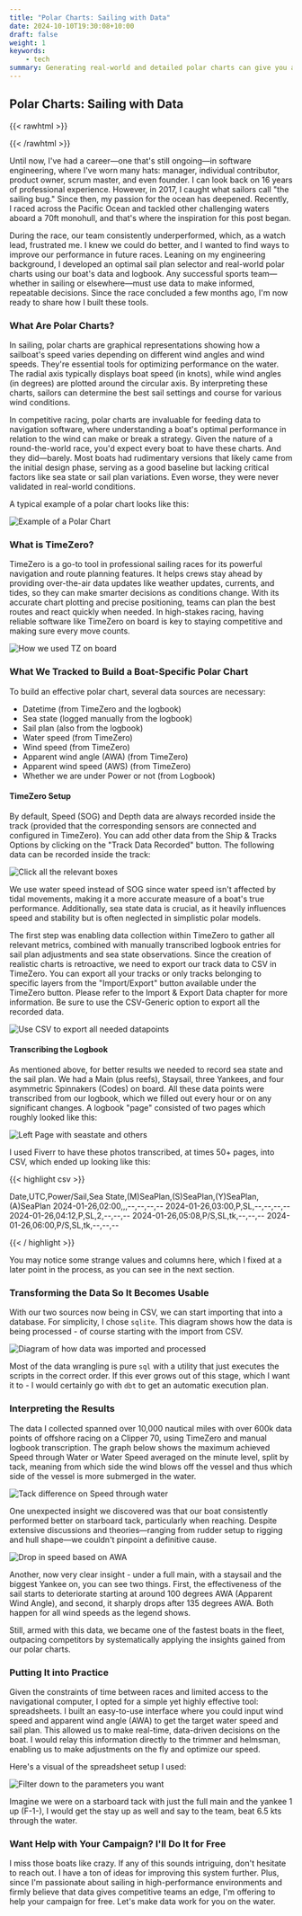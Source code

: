 ```yaml
---
title: "Polar Charts: Sailing with Data"
date: 2024-10-10T19:30:08+10:00
draft: false
weight: 1
keywords: 
    - tech
summary: Generating real-world and detailed polar charts can give you an edge in semi- and professional sailing.
---
```


## Polar Charts: Sailing with Data

{{< rawhtml >}}

{{< /rawhtml >}}

Until now, I've had a career—one that's still ongoing—in software engineering, where I've worn many hats: manager, individual contributor, product owner, scrum master, and even founder. I can look back on 16 years of professional experience. However, in 2017, I caught what sailors call "the sailing bug." Since then, my passion for the ocean has deepened. Recently, I raced across the Pacific Ocean and tackled other challenging waters aboard a 70ft monohull, and that's where the inspiration for this post began.

During the race, our team consistently underperformed, which, as a watch lead, frustrated me. I knew we could do better, and I wanted to find ways to improve our performance in future races. Leaning on my engineering background, I developed an optimal sail plan selector and real-world polar charts using our boat's data and logbook. Any successful sports team—whether in sailing or elsewhere—must use data to make informed, repeatable decisions. Since the race concluded a few months ago, I'm now ready to share how I built these tools.

### What Are Polar Charts?

In sailing, polar charts are graphical representations showing how a sailboat's speed varies depending on different wind angles and wind speeds. They're essential tools for optimizing performance on the water. The radial axis typically displays boat speed (in knots), while wind angles (in degrees) are plotted around the circular axis. By interpreting these charts, sailors can determine the best sail settings and course for various wind conditions.

In competitive racing, polar charts are invaluable for feeding data to navigation software, where understanding a boat's optimal performance in relation to the wind can make or break a strategy. Given the nature of a round-the-world race, you'd expect every boat to have these charts. And they did—barely. Most boats had rudimentary versions that likely came from the initial design phase, serving as a good baseline but lacking critical factors like sea state or sail plan variations. Even worse, they were never validated in real-world conditions.

A typical example of a polar chart looks like this:

![Example of a Polar Chart](images/polar_chart_example.png#center)

### What is TimeZero?

TimeZero is a go-to tool in professional sailing races for its powerful navigation and route planning features. It helps crews stay ahead by providing over-the-air data updates like weather updates, currents, and tides, so they can make smarter decisions as conditions change. With its accurate chart plotting and precise positioning, teams can plan the best routes and react quickly when needed. In high-stakes racing, having reliable software like TimeZero on board is key to staying competitive and making sure every move counts.

![How we used TZ on board](images/tz.jpg#center)

### What We Tracked to Build a Boat-Specific Polar Chart

To build an effective polar chart, several data sources are necessary:

- Datetime (from TimeZero and the logbook)
- Sea state (logged manually from the logbook)
- Sail plan (also from the logbook)
- Water speed (from TimeZero)
- Wind speed (from TimeZero)
- Apparent wind angle (AWA) (from TimeZero)
- Apparent wind speed (AWS) (from TimeZero)
- Whether we are under Power or not (from Logbook)

#### TimeZero Setup

By default, Speed (SOG) and Depth data are always recorded inside the track (provided that the corresponding sensors are connected and configured in TimeZero). You can add other data from the Ship & Tracks Options by clicking on the "Track Data Recorded" button. The following data can be recorded inside the track:

![Click all the relevant boxes](images/record_track_data.png#center)

We use water speed instead of SOG since water speed isn't affected by tidal movements, making it a more accurate measure of a boat's true performance. Additionally, sea state data is crucial, as it heavily influences speed and stability but is often neglected in simplistic polar models.

The first step was enabling data collection within TimeZero to gather all relevant metrics, combined with manually transcribed logbook entries for sail plan adjustments and sea state observations.
Since the creation of realistic charts is retroactive, we need to export our track data to CSV in TimeZero.
You can export all your tracks or only tracks belonging to specific layers from the "Import/Export" button available under the TimeZero button. Please refer to the Import & Export Data chapter for more information. Be sure to use the CSV-Generic option to export all the recorded data.

![Use CSV to export all needed datapoints](images/export_track_data.png#center)

#### Transcribing the Logbook

As mentioned above, for better results we needed to record sea state and the sail plan. We had a Main (plus reefs), Staysail, three Yankees, and four asymmetric Spinnakers (Codes) on board. All these data points were transcribed from our logbook, which we filled out every hour or on any significant changes. A logbook "page" consisted of two pages which roughly looked like this:

![Left Page with seastate and others](images/logbook_both.png#center)

I used Fiverr to have these photos transcribed, at times 50+ pages, into CSV, which ended up looking like this:

{{< highlight csv  >}}

Date,UTC,Power/Sail,Sea State,(M)SeaPlan,(S)SeaPlan,(Y)SeaPlan,(A)SeaPlan
2024-01-26,02:00,,,--,--,--,--
2024-01-26,03:00,P,SL,--,--,--,--
2024-01-26,04:12,P,SL,2,--,--,--
2024-01-26,05:08,P/S,SL,tk,--,--,--
2024-01-26,06:00,P/S,SL,tk,--,--,--

{{< / highlight >}}

You may notice some strange values and columns here, which I fixed at a later point in the process, as you can see in the next section.

### Transforming the Data So It Becomes Usable

With our two sources now being in CSV, we can start importing that into a database. For simplicity, I chose `sqlite`. This diagram shows how the data is being processed - of course starting with the import from CSV.

![Diagram of how data was imported and processed](images/diagram.png#center)

Most of the data wrangling is pure `sql` with a utility that just executes the scripts in the correct order. If this ever grows out of this stage, which I want it to - I would certainly go with `dbt` to get an automatic execution plan.

### Interpreting the Results

The data I collected spanned over 10,000 nautical miles with over 600k data points of offshore racing on a Clipper 70, using TimeZero and manual logbook transcription. The graph below shows the maximum achieved Speed through Water or Water Speed averaged on the minute level, split by tack, meaning from which side the wind blows off the vessel and thus which side of the vessel is more submerged in the water.

![Tack difference on Speed through water](images/tack.png#center)

One unexpected insight we discovered was that our boat consistently performed better on starboard tack, particularly when reaching. Despite extensive discussions and theories—ranging from rudder setup to rigging and hull shape—we couldn't pinpoint a definitive cause.

![Drop in speed based on AWA](images/yankee.png#center)

Another, now very clear insight - under a full main, with a staysail and the biggest Yankee on, you can see two things. First, the effectiveness of the sail starts to deteriorate starting at around 100 degrees AWA (Apparent Wind Angle), and second, it sharply drops after 135 degrees AWA. Both happen for all wind speeds as the legend shows.

Still, armed with this data, we became one of the fastest boats in the fleet, outpacing competitors by systematically applying the insights gained from our polar charts.

### Putting It into Practice

Given the constraints of time between races and limited access to the navigational computer, I opted for a simple yet highly effective tool: spreadsheets. I built an easy-to-use interface where you could input wind speed and apparent wind angle (AWA) to get the target water speed and sail plan. This allowed us to make real-time, data-driven decisions on the boat. I would relay this information directly to the trimmer and helmsman, enabling us to make adjustments on the fly and optimize our speed.

Here's a visual of the spreadsheet setup I used:

![Filter down to the parameters you want](images/excel.png#center)

Imagine we were on a starboard tack with just the full main and the yankee 1 up (F-1-), I would get the stay up as well and say to the team, beat 6.5 kts through the water.

### Want Help with Your Campaign? I'll Do It for Free

I miss those boats like crazy. If any of this sounds intriguing, don't hesitate to reach out. I have a ton of ideas for improving this system further. Plus, since I'm passionate about sailing in high-performance environments and firmly believe that data gives competitive teams an edge, I'm offering to help your campaign for free. Let's make data work for you on the water.